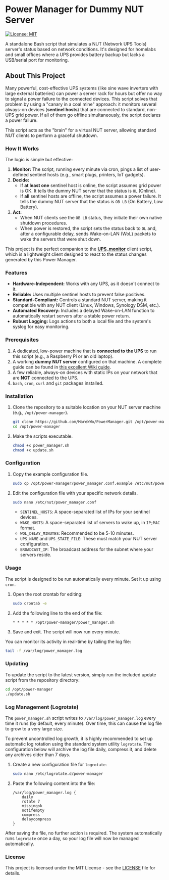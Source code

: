 # Power Manager for Dummy NUT Server

[![License: MIT](https://img.shields.io/badge/License-MIT-yellow.svg)](LICENSE)

A standalone Bash script that simulates a NUT (Network UPS Tools) server's status based on network conditions. It's designed for homelabs and small offices where a UPS provides battery backup but lacks a USB/serial port for monitoring.

## About This Project

Many powerful, cost-effective UPS systems (like sine wave inverters with large external batteries) can power a server rack for hours but offer no way to signal a power failure to the connected devices. This script solves that problem by using a "canary in a coal mine" approach: it monitors several always-on devices (**sentinel hosts**) that are connected to standard, non-UPS grid power. If all of them go offline simultaneously, the script declares a power failure.

This script acts as the "brain" for a virtual NUT server, allowing standard NUT clients to perform a graceful shutdown.

### How It Works

The logic is simple but effective:

1.  **Monitor:** The script, running every minute via cron, pings a list of user-defined sentinel hosts (e.g., smart plugs, printers, IoT gadgets).
2.  **Decide:**
    * If **at least one** sentinel host is online, the script assumes grid power is OK. It tells the dummy NUT server that the status is `OL` (Online).
    * If **all** sentinel hosts are offline, the script assumes a power failure. It tells the dummy NUT server that the status is `OB LB` (On Battery, Low Battery).
3.  **Act:**
    * When NUT clients see the `OB LB` status, they initiate their own native shutdown procedures.
    * When power is restored, the script sets the status back to `OL` and, after a configurable delay, sends Wake-on-LAN (WoL) packets to wake the servers that were shut down.

This project is the perfect companion to the **[UPS_monitor](https://github.com/MarekWo/UPS_monitor)** client script, which is a lightweight client designed to react to the status changes generated by this Power Manager.


### Features

* **Hardware-Independent:** Works with any UPS, as it doesn't connect to it.
* **Reliable:** Uses multiple sentinel hosts to prevent false positives.
* **Standard-Compliant:** Controls a standard NUT server, making it compatible with any NUT client (Linux, Windows, Synology DSM, etc.).
* **Automated Recovery:** Includes a delayed Wake-on-LAN function to automatically restart servers after a stable power return.
* **Robust Logging:** Logs actions to both a local file and the system's syslog for easy monitoring.

### Prerequisites

1.  A dedicated, low-power machine that is **connected to the UPS** to run this script (e.g., a Raspberry Pi or an old laptop).
2.  A working **dummy NUT server** configured on that machine. A complete guide can be found in [this excellent Wiki guide](https://wiki.wojtaszek.it/pl/home/apps/nut/nut-server-install).
3.  A few reliable, always-on devices with static IPs on your network that are **NOT** connected to the UPS.
4. `bash`, `cron`, `curl` and `git` packages installed.

### Installation

1.  Clone the repository to a suitable location on your NUT server machine (e.g., `/opt/power-manager`).
    ```bash
    git clone https://github.com/MarekWo/PowerManager.git /opt/power-manager
    cd /opt/power-manager
    ```
2.  Make the scripts executable.
    ```bash
    chmod +x power_manager.sh
    chmod +x update.sh
    ```

### Configuration

1.  Copy the example configuration file.
    ```bash
    sudo cp /opt/power-manager/power_manager.conf.example /etc/nut/power_manager.conf
    ```
2.  Edit the configuration file with your specific network details.
    ```bash
    sudo nano /etc/nut/power_manager.conf
    ```

    * `SENTINEL_HOSTS`: A space-separated list of IPs for your sentinel devices.
    * `WAKE_HOSTS`: A space-separated list of servers to wake up, in `IP;MAC` format.
    * `WOL_DELAY_MINUTES`: Recommended to be 5-10 minutes.
    * `UPS_NAME` and `UPS_STATE_FILE`: These must match your NUT server configuration.
    * `BROADCAST_IP`: The broadcast address for the subnet where your servers reside.

### Usage

The script is designed to be run automatically every minute. Set it up using `cron`.

1.  Open the root crontab for editing:
    ```bash
    sudo crontab -e
    ```
2.  Add the following line to the end of the file:
    ```crontab
    * * * * * /opt/power-manager/power_manager.sh
    ```
3.  Save and exit. The script will now run every minute.

You can monitor its activity in real-time by tailing the log file:
```bash
tail -f /var/log/power_manager.log
```

### Updating

To update the script to the latest version, simply run the included update script from the repository directory:

```bash
cd /opt/power-manager
./update.sh
```

### Log Management (Logrotate)

The `power_manager.sh` script writes to `/var/log/power_manager.log` every time it runs (by default, every minute). Over time, this can cause the log file to grow to a very large size.

To prevent uncontrolled log growth, it is highly recommended to set up automatic log rotation using the standard system utility `logrotate`. The configuration below will archive the log file daily, compress it, and delete any archives older than 7 days.

1.  Create a new configuration file for `logrotate`:

    ```bash
    sudo nano /etc/logrotate.d/power-manager
    ```

2.  Paste the following content into the file:

    ```
    /var/log/power_manager.log {
        daily
        rotate 7
        missingok
        notifempty
        compress
        delaycompress
    }
    ```

After saving the file, no further action is required. The system automatically runs `logrotate` once a day, so your log file will now be managed automatically.

### License

This project is licensed under the MIT License - see the [LICENSE](LICENSE) file for details.